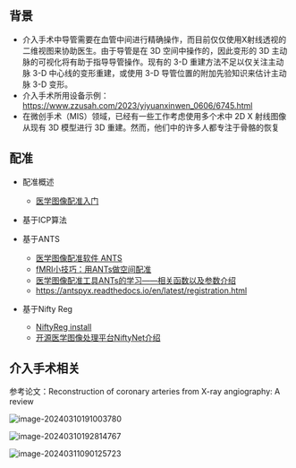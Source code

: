 ## 背景

- 介入手术中导管需要在血管中间进行精确操作，而目前仅仅使用X射线透视的二维视图来协助医生。由于导管是在 3D 空间中操作的，因此变形的 3D 主动脉的可视化将有助于指导导管操作。现有的 3-D 重建方法不足以仅关注主动脉 3-D 中心线的变形重建，或使用 3-D 导管位置的附加先验知识来估计主动脉 3-D 变形。 
- 介入手术所用设备示例：https://www.zzusah.com/2023/yiyuanxinwen_0606/6745.html
- 在微创手术（MIS）领域，已经有一些工作考虑使用多个术中 2D X 射线图像从现有 3D 模型进行 3D 重建。然而，他们中的许多人都专注于骨骼的恢复



## 配准

- 配准概述
	- [医学图像配准入门](https://blog.csdn.net/yxy171229/article/details/131634927)

- 基于ICP算法
- 基于ANTS
  - [医学图像配准软件 ANTS](https://www.freesion.com/article/8517355343/)
  - [fMRI小技巧：用ANTs做空间配准](https://www.zhihu.com/zvideo/1406649731716710401?utm_id=0)
  - [医学图像配准工具ANTs的学习——相关函数以及参数介绍](https://blog.csdn.net/Joker00007/article/details/114385913)
  - https://antspyx.readthedocs.io/en/latest/registration.html
- 基于Nifty Reg
	- [NiftyReg install](http://cmictig.cs.ucl.ac.uk/wiki/index.php/NiftyReg_install)
	- [开源医学图像处理平台NiftyNet介绍](https://blog.csdn.net/weixin_33694620/article/details/94637887?spm=1001.2101.3001.6650.9&utm_medium=distribute.pc_relevant.none-task-blog-2%7Edefault%7EBlogCommendFromBaidu%7ERate-9-94637887-blog-90476019.235%5Ev38%5Epc_relevant_sort_base3&depth_1-utm_source=distribute.pc_relevant.none-task-blog-2%7Edefault%7EBlogCommendFromBaidu%7ERate-9-94637887-blog-90476019.235%5Ev38%5Epc_relevant_sort_base3&utm_relevant_index=13)

## 介入手术相关

参考论文：Reconstruction of coronary arteries from X-ray angiography: A review

![image-20240310191003780](C:\Users\admin\AppData\Roaming\Typora\typora-user-images\image-20240310191003780.png)

![image-20240310192814767](C:\Users\admin\AppData\Roaming\Typora\typora-user-images\image-20240310192832738.png)

![image-20240311090125723](C:\Users\admin\AppData\Roaming\Typora\typora-user-images\image-20240311090125723.png)
